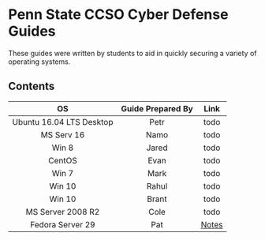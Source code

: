 # Penn State CCSO Cyber Defense Guides

These guides were written by students to aid in quickly securing a variety of operating systems.

## Contents

**OS**|**Guide Prepared By**|**Link**
:-----:|:-----:|:-----:
Ubuntu 16.04 LTS Desktop|Petr|todo
MS Serv 16|Namo|todo
Win 8|Jared|todo
CentOS|Evan|todo
Win 7|Mark|todo
Win 10|Rahul|todo
Win 10|Brant|todo
MS Server 2008 R2|Cole|todo
Fedora Server 29|Pat|[Notes](Fedora/Fedora_Server_29.md)